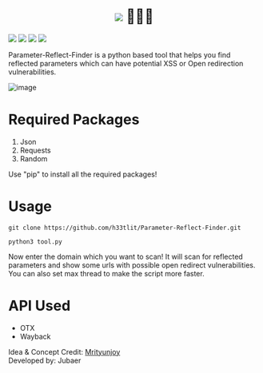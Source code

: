<h1 align="center"><img src="https://img.shields.io/badge/Parameter Reflect Finder-Version%3A 1-red?style=for-the-badge"> 🕵🏻‍♂️</h1>
<p>
 <img src="https://img.shields.io/github/issues-raw/h33tlit/Parameter-Reflect-Finder?style=for-the-badge">
 <img src="https://img.shields.io/github/stars/h33tlit/Parameter-Reflect-Finder?color=white&logo=github&style=for-the-badge">
 <img src="https://img.shields.io/github/forks/h33tlit/Parameter-Reflect-Finder?color=white&logo=github&style=for-the-badge">
 <img src="https://img.shields.io/github/commit-activity/m/h33tlit/Parameter-Reflect-Finder?style=for-the-badge">
 
  
  
Parameter-Reflect-Finder is a python based tool that helps you find reflected parameters which can have potential XSS or Open redirection vulnerabilities.
</p>


![image](https://user-images.githubusercontent.com/97327489/173410443-368cbb81-7245-4ef7-b4c9-ce053154aeb7.png)






# Required Packages
1. Json
2. Requests
3. Random

Use "pip" to install all the required packages!

# Usage

```git clone https://github.com/h33tlit/Parameter-Reflect-Finder.git```

```python3 tool.py```

Now enter the domain which you want to scan! It will scan for reflected parameters and show some urls with possible open redirect vulnerabilities.
You can also set max thread to make the script more faster.


# API Used

* OTX
* Wayback


Idea & Concept Credit: <a href="https://github.com/sup3r-b0y">Mrityunjoy</a>
<br/>
Developed by: Jubaer
